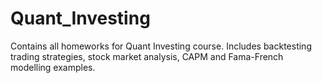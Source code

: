 # Quant_Investing
Contains all homeworks for Quant Investing course. Includes backtesting trading strategies, stock market analysis, CAPM and Fama-French modelling examples.
